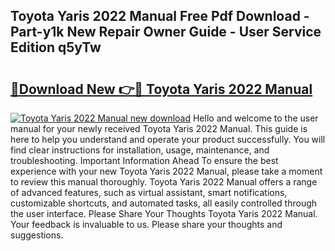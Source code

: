 ## Toyota Yaris 2022 Manual Free Pdf Download - Part-y1k New Repair Owner Guide - User Service Edition q5yTw

# <h2><a href="http://cf10178.oget.top/?id=Toyota+Yaris+2022+Manual">🔗Download New 👉🔴 Toyota Yaris 2022 Manual</a></h2>

[![Toyota Yaris 2022 Manual new download](https://i.imgur.com/5g1atiW.png)](http://cf10178.oget.top/?id=Toyota+Yaris+2022+Manual)
Hello and welcome to the user manual for your newly received Toyota Yaris 2022 Manual. This guide is here to help you understand and operate your product successfully. You will find clear instructions for installation, usage, maintenance, and troubleshooting. Important Information Ahead To ensure the best experience with your new Toyota Yaris 2022 Manual, please take a moment to review this manual thoroughly. Toyota Yaris 2022 Manual offers a range of advanced features, such as virtual assistant, smart notifications, customizable shortcuts, and automated tasks, all easily controlled through the user interface. Please Share Your Thoughts Toyota Yaris 2022 Manual. Your feedback is invaluable to us. Please share your thoughts and suggestions.
